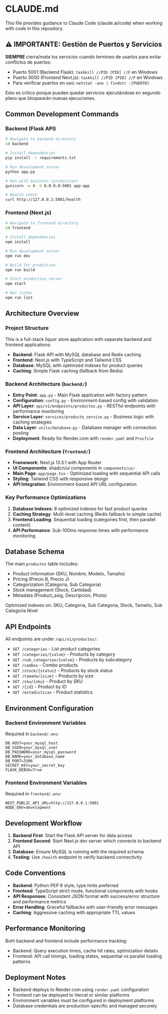 # CLAUDE.md

This file provides guidance to Claude Code (claude.ai/code) when working with code in this repository.

## ⚠️ IMPORTANTE: Gestión de Puertos y Servicios
**SIEMPRE** cierra/mata los servicios cuando termines de usarlos para evitar conflictos de puertos:
- Puerto 5001 (Backend Flask): `taskkill //PID [PID] //F` en Windows
- Puerto 3000 (Frontend Next.js): `taskkill //PID [PID] //F` en Windows
- Para verificar puertos en uso: `netstat -ano | findstr :[PUERTO]`

Esto es crítico porque pueden quedar servicios ejecutándose en segundo plano que bloquearán nuevas ejecuciones.

## Common Development Commands

### Backend (Flask API)
```bash
# Navigate to backend directory
cd backend

# Install dependencies
pip install -r requirements.txt

# Run development server
python app.py

# Run with Gunicorn (production)
gunicorn -w 4 -b 0.0.0.0:5001 app:app

# Health check
curl http://127.0.0.1:5001/health
```

### Frontend (Next.js)
```bash
# Navigate to frontend directory
cd frontend

# Install dependencies
npm install

# Run development server
npm run dev

# Build for production
npm run build

# Start production server
npm start

# Run linter
npm run lint
```

## Architecture Overview

### Project Structure
This is a full-stack liquor store application with separate backend and frontend applications:

- **Backend**: Flask API with MySQL database and Redis caching
- **Frontend**: Next.js with TypeScript and Tailwind CSS
- **Database**: MySQL with optimized indexes for product queries
- **Caching**: Simple Flask caching (fallback from Redis)

### Backend Architecture (`backend/`)
- **Entry Point**: `app.py` - Main Flask application with factory pattern
- **Configuration**: `config.py` - Environment-based config with validation
- **API Layer**: `api/v1/endpoints/productos.py` - RESTful endpoints with performance monitoring
- **Service Layer**: `services/producto_service.py` - Business logic with caching strategies
- **Data Layer**: `utils/database.py` - Database manager with connection pooling
- **Deployment**: Ready for Render.com with `render.yaml` and `Procfile`

### Frontend Architecture (`frontend/`)
- **Framework**: Next.js 13.5.1 with App Router
- **UI Components**: shadcn/ui components in `components/ui/`
- **Main Page**: `app/page.tsx` - Optimized loading with sequential API calls
- **Styling**: Tailwind CSS with responsive design
- **API Integration**: Environment-based API URL configuration

### Key Performance Optimizations
1. **Database Indexes**: 8 optimized indexes for fast product queries
2. **Caching Strategy**: Multi-level caching (Redis fallback to simple cache)
3. **Frontend Loading**: Sequential loading (categories first, then parallel content)
4. **API Performance**: Sub-100ms response times with performance monitoring

## Database Schema
The main `productos` table includes:
- Product information (SKU, Nombre, Modelo, Tamaño)
- Pricing (Precio B, Precio J)
- Categorization (Categoria, Sub Categoria)
- Stock management (Stock, Cantidad)
- Metadata (Product_asig, Descripcion, Photo)

Optimized indexes on: SKU, Categoria, Sub Categoria, Stock, Tamaño, Sub Categoria Nivel

## API Endpoints
All endpoints are under `/api/v1/productos/`:
- `GET /categorias` - List product categories
- `GET /categorias/{value}` - Products by category
- `GET /sub_categorias/{value}` - Products by subcategory  
- `GET /combos` - Combo products
- `GET /stock/{status}` - Products by stock status
- `GET /tamaño/{size}` - Products by size
- `GET /sku/{sku}` - Product by SKU
- `GET /{id}` - Product by ID
- `GET /estadisticas` - Product statistics

## Environment Configuration

### Backend Environment Variables
Required in `backend/.env`:
```
DB_HOST=your_mysql_host
DB_USER=your_mysql_user  
DB_PASSWORD=your_mysql_password
DB_NAME=your_database_name
DB_PORT=3306
SECRET_KEY=your_secret_key
FLASK_DEBUG=True
```

### Frontend Environment Variables
Required in `frontend/.env`:
```
NEXT_PUBLIC_API_URL=http://127.0.0.1:5001
NODE_ENV=development
```

## Development Workflow
1. **Backend First**: Start the Flask API server for data access
2. **Frontend Second**: Start Next.js dev server which connects to backend API
3. **Database**: Ensure MySQL is running with the required schema
4. **Testing**: Use `/health` endpoint to verify backend connectivity

## Code Conventions
- **Backend**: Python PEP 8 style, type hints preferred
- **Frontend**: TypeScript strict mode, functional components with hooks
- **API Responses**: Consistent JSON format with success/error structure and performance metrics
- **Error Handling**: Graceful fallbacks with user-friendly error messages
- **Caching**: Aggressive caching with appropriate TTL values

## Performance Monitoring
Both backend and frontend include performance tracking:
- Backend: Query execution times, cache hit rates, optimization details
- Frontend: API call timings, loading states, sequential vs parallel loading patterns

## Deployment Notes
- Backend deploys to Render.com using `render.yaml` configuration
- Frontend can be deployed to Vercel or similar platforms
- Environment variables must be configured in deployment platforms
- Database credentials are production-specific and managed securely